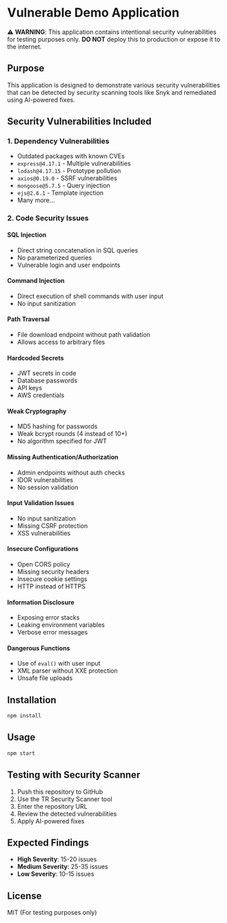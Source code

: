 # Vulnerable Demo Application

⚠️ **WARNING**: This application contains intentional security vulnerabilities for testing purposes only. **DO NOT** deploy this to production or expose it to the internet.

## Purpose

This application is designed to demonstrate various security vulnerabilities that can be detected by security scanning tools like Snyk and remediated using AI-powered fixes.

## Security Vulnerabilities Included

### 1. **Dependency Vulnerabilities**
- Outdated packages with known CVEs
- `express@4.17.1` - Multiple vulnerabilities
- `lodash@4.17.15` - Prototype pollution
- `axios@0.19.0` - SSRF vulnerabilities
- `mongoose@5.7.5` - Query injection
- `ejs@2.6.1` - Template injection
- Many more...

### 2. **Code Security Issues**

#### SQL Injection
- Direct string concatenation in SQL queries
- No parameterized queries
- Vulnerable login and user endpoints

#### Command Injection
- Direct execution of shell commands with user input
- No input sanitization

#### Path Traversal
- File download endpoint without path validation
- Allows access to arbitrary files

#### Hardcoded Secrets
- JWT secrets in code
- Database passwords
- API keys
- AWS credentials

#### Weak Cryptography
- MD5 hashing for passwords
- Weak bcrypt rounds (4 instead of 10+)
- No algorithm specified for JWT

#### Missing Authentication/Authorization
- Admin endpoints without auth checks
- IDOR vulnerabilities
- No session validation

#### Input Validation Issues
- No input sanitization
- Missing CSRF protection
- XSS vulnerabilities

#### Insecure Configurations
- Open CORS policy
- Missing security headers
- Insecure cookie settings
- HTTP instead of HTTPS

#### Information Disclosure
- Exposing error stacks
- Leaking environment variables
- Verbose error messages

#### Dangerous Functions
- Use of `eval()` with user input
- XML parser without XXE protection
- Unsafe file uploads

## Installation

```bash
npm install
```

## Usage

```bash
npm start
```

## Testing with Security Scanner

1. Push this repository to GitHub
2. Use the TR Security Scanner tool
3. Enter the repository URL
4. Review the detected vulnerabilities
5. Apply AI-powered fixes

## Expected Findings

- **High Severity**: 15-20 issues
- **Medium Severity**: 25-35 issues
- **Low Severity**: 10-15 issues

## License

MIT (For testing purposes only)
